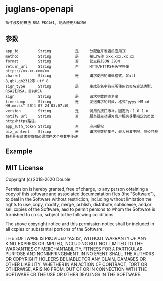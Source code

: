 # juglans-openapi
    插件涉及的算法 RSA PKCS#1, 哈希使用SHA256
## 参数
    app_id         String           是     分配给开发者的应用ID
    method         String           是     接口名称 xxx.xxx.xx.xx
    format         String           否     仅支持JSON JSON
    return_url     String           否     HTTP/HTTPS开头字符串 https://xx.xx.com/xx
    charset        String           是     请求使用的编码格式，如utf 8,gbk,gb2312等 utf 8
    sign_type      String           是     生成签名字符串所使用的签名算法类型，RSA2和RSA，目前RSA
    sign           String           是     请求参数的签名串
    timestamp      String           是     发送请求的时间，格式"yyyy MM dd HH:mm:ss" 2014 07 24 03:07:50
    version        String           是     调用的接口版本，固定为：1.0 1.0
    notify_url     String           否     服务器主动通知商户服务器里指定的页面http/https路径。
    app_auth_token String           否     应用授权
    biz_content    String           是     请求参数的集合，最大长度不限，除公共参数外所有请求参数都必须放在这个参数中传递
## Example

## MIT License

Copyright (c) 2018-2020 Double

Permission is hereby granted, free of charge, to any person obtaining a copy
of this software and associated documentation files (the "Software"), to deal
in the Software without restriction, including without limitation the rights
to use, copy, modify, merge, publish, distribute, sublicense, and/or sell
copies of the Software, and to permit persons to whom the Software is
furnished to do so, subject to the following conditions:

The above copyright notice and this permission notice shall be included in all
copies or substantial portions of the Software.

THE SOFTWARE IS PROVIDED "AS IS", WITHOUT WARRANTY OF ANY KIND, EXPRESS OR
IMPLIED, INCLUDING BUT NOT LIMITED TO THE WARRANTIES OF MERCHANTABILITY,
FITNESS FOR A PARTICULAR PURPOSE AND NONINFRINGEMENT. IN NO EVENT SHALL THE
AUTHORS OR COPYRIGHT HOLDERS BE LIABLE FOR ANY CLAIM, DAMAGES OR OTHER
LIABILITY, WHETHER IN AN ACTION OF CONTRACT, TORT OR OTHERWISE, ARISING FROM,
OUT OF OR IN CONNECTION WITH THE SOFTWARE OR THE USE OR OTHER DEALINGS IN THE
SOFTWARE.
